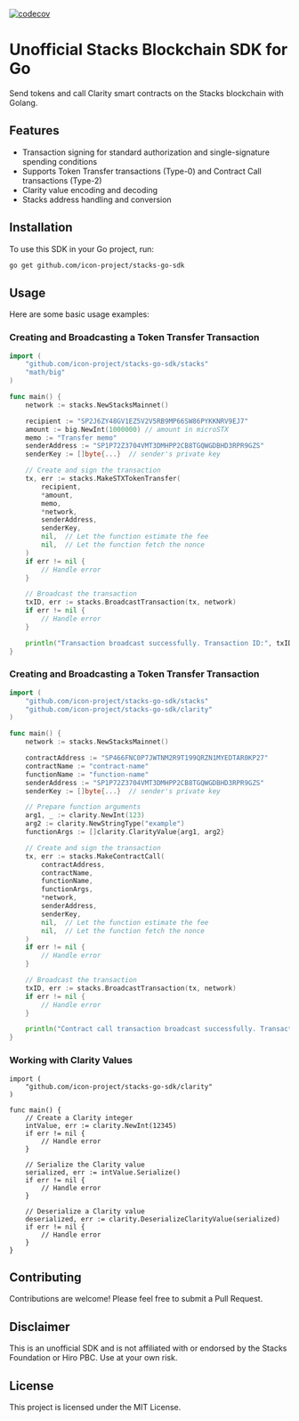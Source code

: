 [![codecov](https://codecov.io/gh/icon-project/stacks-go-sdk/graph/badge.svg?token=CvLaGibygJ)](https://codecov.io/gh/icon-project/stacks-go-sdk)

# Unofficial Stacks Blockchain SDK for Go

Send tokens and call Clarity smart contracts on the Stacks blockchain with Golang.

## Features

- Transaction signing for standard authorization and single-signature spending conditions
- Supports Token Transfer transactions (Type-0) and Contract Call transactions (Type-2)
- Clarity value encoding and decoding
- Stacks address handling and conversion

## Installation

To use this SDK in your Go project, run:

```bash
go get github.com/icon-project/stacks-go-sdk
```

## Usage
Here are some basic usage examples:

### Creating and Broadcasting a Token Transfer Transaction
```go
import (
    "github.com/icon-project/stacks-go-sdk/stacks"
    "math/big"
)

func main() {
    network := stacks.NewStacksMainnet()

    recipient := "SP2J6ZY48GV1EZ5V2V5RB9MP66SW86PYKKNRV9EJ7"
    amount := big.NewInt(1000000) // amount in microSTX
    memo := "Transfer memo"
    senderAddress := "SP1P72Z3704VMT3DMHPP2CB8TGQWGDBHD3RPR9GZS"
    senderKey := []byte{...}  // sender's private key

    // Create and sign the transaction
    tx, err := stacks.MakeSTXTokenTransfer(
        recipient,
        *amount,
        memo,
        *network,
        senderAddress,
        senderKey,
        nil,  // Let the function estimate the fee
        nil,  // Let the function fetch the nonce
    )
    if err != nil {
        // Handle error
    }

    // Broadcast the transaction
    txID, err := stacks.BroadcastTransaction(tx, network)
    if err != nil {
        // Handle error
    }

    println("Transaction broadcast successfully. Transaction ID:", txID)
}
```

### Creating and Broadcasting a Token Transfer Transaction
```go
import (
    "github.com/icon-project/stacks-go-sdk/stacks"
    "github.com/icon-project/stacks-go-sdk/clarity"
)

func main() {
    network := stacks.NewStacksMainnet()

    contractAddress := "SP466FNC0P7JWTNM2R9T199QRZN1MYEDTAR0KP27"
    contractName := "contract-name"
    functionName := "function-name"
    senderAddress := "SP1P72Z3704VMT3DMHPP2CB8TGQWGDBHD3RPR9GZS"
    senderKey := []byte{...}  // sender's private key

    // Prepare function arguments
    arg1, _ := clarity.NewInt(123)
    arg2 := clarity.NewStringType("example")
    functionArgs := []clarity.ClarityValue{arg1, arg2}

    // Create and sign the transaction
    tx, err := stacks.MakeContractCall(
        contractAddress,
        contractName,
        functionName,
        functionArgs,
        *network,
        senderAddress,
        senderKey,
        nil,  // Let the function estimate the fee
        nil,  // Let the function fetch the nonce
    )
    if err != nil {
        // Handle error
    }

    // Broadcast the transaction
    txID, err := stacks.BroadcastTransaction(tx, network)
    if err != nil {
        // Handle error
    }

    println("Contract call transaction broadcast successfully. Transaction ID:", txID)
}
```

### Working with Clarity Values
```golang
import (
    "github.com/icon-project/stacks-go-sdk/clarity"
)

func main() {
    // Create a Clarity integer
    intValue, err := clarity.NewInt(12345)
    if err != nil {
        // Handle error
    }

    // Serialize the Clarity value
    serialized, err := intValue.Serialize()
    if err != nil {
        // Handle error
    }

    // Deserialize a Clarity value
    deserialized, err := clarity.DeserializeClarityValue(serialized)
    if err != nil {
        // Handle error
    }
}
```

## Contributing
Contributions are welcome! Please feel free to submit a Pull Request.

## Disclaimer
This is an unofficial SDK and is not affiliated with or endorsed by the Stacks Foundation or Hiro PBC. Use at your own risk.

## License
This project is licensed under the MIT License.
